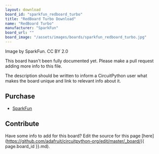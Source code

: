 ```yaml
---
layout: download
board_id: "sparkfun_redboard_turbo"
title: "RedBoard Turbo Download"
name: "RedBoard Turbo"
manufacturer: "SparkFun"
board_url: ""
board_image: "/assets/images/boards/sparkfun_redboard_turbo.jpg"
---
```


Image by SparkFun. CC BY 2.0

This board hasn't been fully documented yet. Please make a pull request adding more info to this file.

The description should be written to inform a CircuitPython user what makes the board unique and link to relevant info about it.

## Purchase
* [SparkFun](https://www.sparkfun.com/products/14812)

## Contribute

Have some info to add for this board? Edit the source for this page [here](https://github.com/adafruit/circuitpython-org/edit/master/_board/{{ page.board_id }}.md).

